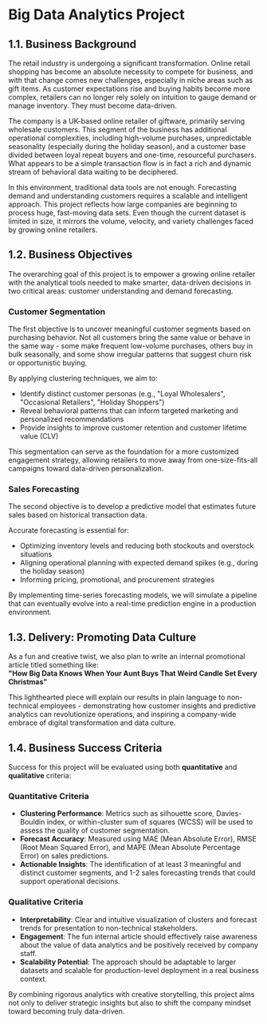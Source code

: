 <h1>Big Data Analytics Project</h1>

## 1.1. Business Background

The retail industry is undergoing a significant transformation. Online retail shopping has become an absolute necessity to compete for business, and with that change comes new challenges, especially in niche areas such as gift items. As customer expectations rise and buying habits become more complex, retailers can no longer rely solely on intuition to gauge demand or manage inventory. They must become data-driven.

The company is a UK-based online retailer of giftware, primarily serving wholesale customers. This segment of the business has additional operational complexities, including high-volume purchases, unpredictable seasonality (especially during the holiday season), and a customer base divided between loyal repeat buyers and one-time, resourceful purchasers. What appears to be a simple transaction flow is in fact a rich and dynamic stream of behavioral data waiting to be deciphered.

In this environment, traditional data tools are not enough. Forecasting demand and understanding customers requires a scalable and intelligent approach. This project reflects how large companies are beginning to process huge, fast-moving data sets. Even though the current dataset is limited in size, it mirrors the volume, velocity, and variety challenges faced by growing online retailers.

## 1.2. Business Objectives

The overarching goal of this project is to empower a growing online retailer with the analytical tools needed to make smarter, data-driven decisions in two critical areas: customer understanding and demand forecasting.

### Customer Segmentation

The first objective is to uncover meaningful customer segments based on purchasing behavior. Not all customers bring the same value or behave in the same way - some make frequent low-volume purchases, others buy in bulk seasonally, and some show irregular patterns that suggest churn risk or opportunistic buying. 

By applying clustering techniques, we aim to:
- Identify distinct customer personas (e.g., "Loyal Wholesalers", "Occasional Retailers", "Holiday Shoppers")
- Reveal behavioral patterns that can inform targeted marketing and personalized recommendations
- Provide insights to improve customer retention and customer lifetime value (CLV)

This segmentation can serve as the foundation for a more customized engagement strategy, allowing retailers to move away from one-size-fits-all campaigns toward data-driven personalization.

### Sales Forecasting

The second objective is to develop a predictive model that estimates future sales based on historical transaction data.

Accurate forecasting is essential for:
- Optimizing inventory levels and reducing both stockouts and overstock situations
- Aligning operational planning with expected demand spikes (e.g., during the holiday season)
- Informing pricing, promotional, and procurement strategies

By implementing time-series forecasting models, we will simulate a pipeline that can eventually evolve into a real-time prediction engine in a production environment.

## 1.3. Delivery: Promoting Data Culture

As a fun and creative twist, we also plan to write an internal promotional article titled something like:  
**"How Big Data Knows When Your Aunt Buys That Weird Candle Set Every Christmas"**  

This lighthearted piece will explain our results in plain language to non-technical employees - demonstrating how customer insights and predictive analytics can revolutionize operations, and inspiring a company-wide embrace of digital transformation and data culture.

## 1.4. Business Success Criteria

Success for this project will be evaluated using both **quantitative** and **qualitative** criteria:

### Quantitative Criteria
- **Clustering Performance**: Metrics such as silhouette score, Davies-Bouldin index, or within-cluster sum of squares (WCSS) will be used to assess the quality of customer segmentation.
- **Forecast Accuracy**: Measured using MAE (Mean Absolute Error), RMSE (Root Mean Squared Error), and MAPE (Mean Absolute Percentage Error) on sales predictions.
- **Actionable Insights**: The identification of at least 3 meaningful and distinct customer segments, and 1-2 sales forecasting trends that could support operational decisions.

### Qualitative Criteria
- **Interpretability**: Clear and intuitive visualization of clusters and forecast trends for presentation to non-technical stakeholders.
- **Engagement**: The fun internal article should effectively raise awareness about the value of data analytics and be positively received by company staff.
- **Scalability Potential**: The approach should be adaptable to larger datasets and scalable for production-level deployment in a real business context.

By combining rigorous analytics with creative storytelling, this project aims not only to deliver strategic insights but also to shift the company mindset toward becoming truly data-driven.
